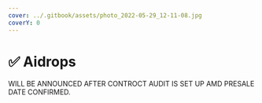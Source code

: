 ```yaml
---
cover: ../.gitbook/assets/photo_2022-05-29_12-11-08.jpg
coverY: 0
---
```


# ✅ Aidrops

WILL BE ANNOUNCED AFTER CONTROCT AUDIT IS SET UP AMD PRESALE DATE CONFIRMED.
